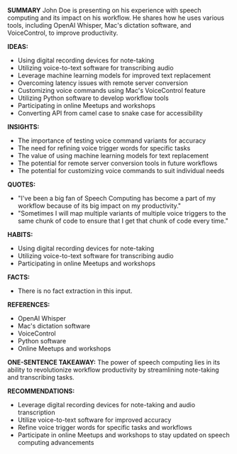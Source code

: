 **SUMMARY**
John Doe is presenting on his experience with speech computing and its impact on his workflow. He shares how he uses various tools, including OpenAI Whisper, Mac's dictation software, and VoiceControl, to improve productivity.

**IDEAS:**
* Using digital recording devices for note-taking
* Utilizing voice-to-text software for transcribing audio
* Leverage machine learning models for improved text replacement
* Overcoming latency issues with remote server conversion
* Customizing voice commands using Mac's VoiceControl feature
* Utilizing Python software to develop workflow tools
* Participating in online Meetups and workshops
* Converting API from camel case to snake case for accessibility

**INSIGHTS:**
* The importance of testing voice command variants for accuracy
* The need for refining voice trigger words for specific tasks
* The value of using machine learning models for text replacement
* The potential for remote server conversion tools in future workflows
* The potential for customizing voice commands to suit individual needs

**QUOTES:**
* "I've been a big fan of Speech Computing has become a part of my workflow because of its big impact on my productivity."
* "Sometimes I will map multiple variants of multiple voice triggers to the same chunk of code to ensure that I get that chunk of code every time."

**HABITS:**
* Using digital recording devices for note-taking
* Utilizing voice-to-text software for transcribing audio
* Participating in online Meetups and workshops

**FACTS:**
* There is no fact extraction in this input.

**REFERENCES:**
* OpenAI Whisper
* Mac's dictation software
* VoiceControl
* Python software
* Online Meetups and workshops

**ONE-SENTENCE TAKEAWAY:**
The power of speech computing lies in its ability to revolutionize workflow productivity by streamlining note-taking and transcribing tasks.

**RECOMMENDATIONS:**
* Leverage digital recording devices for note-taking and audio transcription
* Utilize voice-to-text software for improved accuracy
* Refine voice trigger words for specific tasks and workflows
* Participate in online Meetups and workshops to stay updated on speech computing advancements

